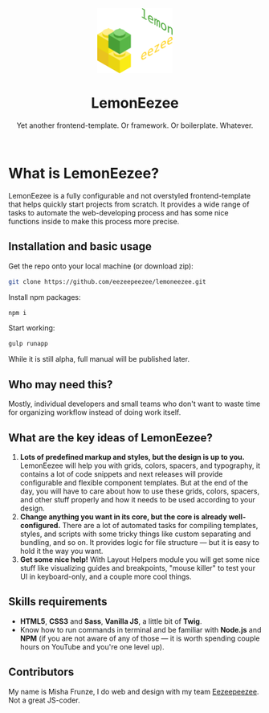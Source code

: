 <p align="center">
  <img src="https://raw.githubusercontent.com/eezeepeezee/lemoneezee/master/app/assets/img/logo_lemoneezee.png" alt="LemonEezee frontend-template" width="150" height="130">
</p>

<h1 align="center">LemonEezee</h1>
<p align="center">Yet another frontend-template. Or framework. Or boilerplate. Whatever.</p>
<br>

# What is LemonEezee?

LemonEezee is a fully configurable and not overstyled frontend-template that helps quickly start projects from scratch. It provides a wide range of tasks to automate the web-developing process and has some nice functions inside to make this process more precise.

## Installation and basic usage

Get the repo onto your local machine (or download zip):

```bash
git clone https://github.com/eezeepeezee/lemoneezee.git
```

Install npm packages:

```bash
npm i
```

Start working:

```bash
gulp runapp
```

While it is still alpha, full manual will be published later.

## **Who may need this?**

Mostly, individual developers and small teams who don't want to waste time for organizing workflow instead of doing work itself.

## What are the key ideas of LemonEezee?

1. **Lots of predefined markup and styles, but the design is up to you.** LemonEezee will help you with grids, colors, spacers, and typography, it contains a lot of code snippets and next releases will provide configurable and flexible component templates. But at the end of the day, you will have to care about how to use these grids, colors, spacers, and other stuff properly and how it needs to be used according to your design.
2. **Change anything you want in its core, but the core is already well-configured.** There are a lot of automated tasks for compiling templates, styles, and scripts with some tricky things like custom separating and bundling, and so on. It provides logic for file structure — but it is easy to hold it the way you want.
3. **Get some nice help!** With Layout Helpers module you will get some nice stuff like visualizing guides and breakpoints, "mouse killer" to test your UI in keyboard-only, and a couple more cool things.

## Skills requirements

- **HTML5**, **CSS3** and **Sass**, **Vanilla JS**, a little bit of **Twig**.
- Know how to run commands in terminal and be familiar with **Node.js** and **NPM** (if you are not aware of any of those — it is worth spending couple hours on YouTube and you're one level up).

## Contributors

My name is Misha Frunze, I do web and design with my team [Eezeepeezee](https://eezeepeezee.ru). Not a great JS-coder.
